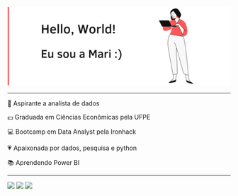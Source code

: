 [![image](https://github.com/marizeferino/marizeferino/blob/master/mari-capa.png)](https://github.com/marizeferino?tab=repositories)

---

🔭 Aspirante a analista de dados

💵 Graduada em Ciências Econômicas pela UFPE

💻 Bootcamp em Data Analyst pela Ironhack

💗 Apaixonada por dados, pesquisa e python

📚 Aprendendo Power BI


---

[![](https://img.shields.io/badge/LinkedIn-6A5ACD)](https://www.linkedin.com/in/mariana-zeferino/)
[![](https://img.shields.io/badge/Lattes-008B8B)](http://lattes.cnpq.br/2279506101517086)
[![](https://img.shields.io/badge/Medium-A0522D)](https://medium.com/@marizeferino)